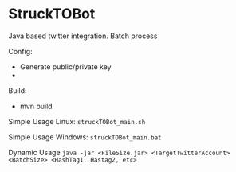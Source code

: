 # StruckTOBot
Java based twitter integration. Batch process 

Config:
- Generate public/private key
-  

Build: 
- mvn build

Simple Usage Linux:
`struckTOBot_main.sh`

Simple Usage Windows:
`struckTOBot_main.bat`

Dynamic Usage
`java -jar <FileSize.jar> <TargetTwitterAccount> <BatchSize> <HashTag1, Hastag2, etc> `
